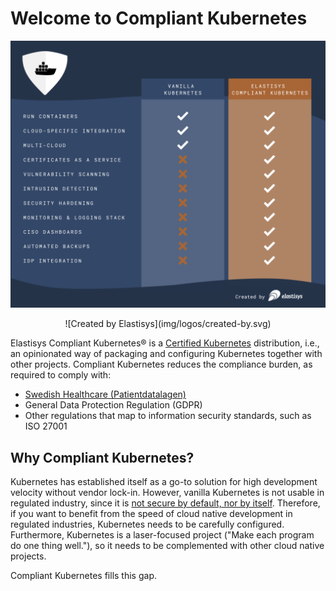 # Welcome to Compliant Kubernetes

![Comparison of vanilla Kubernetes and Compliant Kubernetes](img/comparison-chart.png)

<center>
![Created by Elastisys](img/logos/created-by.svg)
</center>

Elastisys Compliant Kubernetes® is a [Certified Kubernetes](https://landscape.cncf.io/organization=elastisys&selected=elastisys-compliant-kubernetes) distribution, i.e., an opinionated way of packaging and configuring Kubernetes together with other projects. Compliant Kubernetes reduces the compliance burden, as required to comply with:

* [Swedish Healthcare (Patientdatalagen)](https://elastisys.com/how-to-use-kubernetes-in-swedish-healthcare/)
* General Data Protection Regulation (GDPR)
* Other regulations that map to information security standards, such as ISO 27001

## Why Compliant Kubernetes?

Kubernetes has established itself as a go-to solution for high development velocity without vendor lock-in. However, vanilla Kubernetes is not usable in regulated industry, since it is [not secure by default, nor by itself](https://searchitoperations.techtarget.com/news/252487963/Kubernetes-security-defaults-prompt-upstream-dilemma). Therefore, if you want to benefit from the speed of cloud native development in regulated industries, Kubernetes needs to be carefully configured. Furthermore, Kubernetes is a laser-focused project ("Make each program do one thing well."), so it needs to be complemented with other cloud native projects.

Compliant Kubernetes fills this gap.

